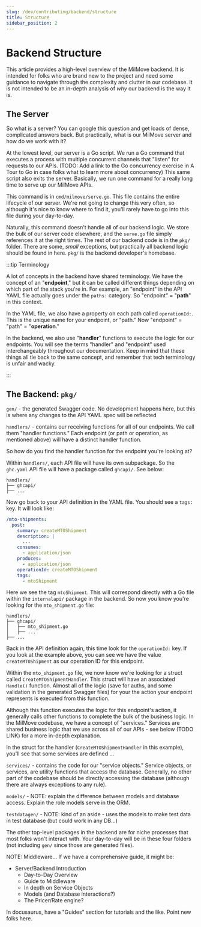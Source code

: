 ```yaml
---
slug: /dev/contributing/backend/structure
title: Structure
sidebar_position: 2
---
```

# Backend Structure

This article provides a high-level overview of the MilMove backend. It is intended for folks who are brand new to the project and need some guidance to navigate through the complexity and clutter in our codebase. It is not intended to be an in-depth analysis of _why_ our backend is the way it is.

## The Server

So what is a server? You can google this question and get loads of dense, complicated answers back. But practically, what is our MilMove server and how do we work with it?

At the lowest level, our server is a Go script. We run a Go command that executes a process with multiple concurrent channels that "listen" for requests to our APIs. (TODO: Add a link to the Go concurrency exercise in A Tour to Go in case folks what to learn more about concurrency) This same script also exits the server. Basically, we run one command for a really long time to serve up our MilMove APIs.

This command is in `cmd/milmove/serve.go`. This file contains the entire lifecycle of our server. We're not going to change this very often, so although it's nice to know where to find it, you'll rarely have to go into this file during your day-to-day.

Naturally, this command doesn't handle all of our backend logic. We store the bulk of our server code elsewhere, and the `serve.go` file simply references it at the right times. The rest of our backend code is in the `pkg/` folder. There are some, _small_ exceptions, but practically all backend logic should be found in here. `pkg/` is the backend developer's homebase.

:::tip Terminology

A lot of concepts in the backend have shared terminology. We have the concept of an "**endpoint**," but it can be called different things depending on which part of the stack you're in. For example, an "endpoint" in the API YAML file actually goes under the `paths:` category. So "endpoint" = "**path**" in this context.

In the YAML file, we also have a property on each path called `operationId:`. This is the unique name for your endpoint, or "path." Now "endpoint" = "path" = "**operation**."

In the backend, we also use "**handler**" functions to execute the logic for our endpoints. You will see the terms "handler" and "endpoint" used interchangeably throughout our documentation. Keep in mind that these things all tie back to the same concept, and remember that tech terminology is unfair and wacky.

:::

## The Backend: `pkg/`




`gen/` - the generated Swagger code. No development happens here, but this is where any changes to the API YAML spec will be reflected

`handlers/` - contains our receiving functions for all of our endpoints. We call them "handler functions." Each endpoint (or path or operation, as mentioned above) will have a distinct handler function.

So how do you find the handler function for the endpoint you're looking at?

Within `handlers/`, each API file will have its own subpackage. So the `ghc.yaml` API file will have a package called `ghcapi/`. See below:

```
handlers/
├── ghcapi/
├── ...
```

Now go back to your API definition in the YAML file. You should see a `tags:` key. It will look like:

```yaml
/mto-shipments:  
  post:  
    summary: createMTOShipment  
    description: |  
      ...
    consumes:  
      - application/json  
    produces:  
      - application/json  
    operationId: createMTOShipment  
    tags:  
      - mtoShipment
```

Here we see the tag `mtoShipment`. This will correspond directly with a Go file within the `internalapi/` package in the backend. So now you know you're looking for the `mto_shipment.go` file:

```
handlers/
├── ghcapi/
│   ├── mto_shipment.go
│   ├── ...
├── ...
```

Back in the API definition again, this time look for the `operationId:` key. If you look at the example above, you can see we have the value `createMTOShipment` as our operation ID for this endpoint.

Within the `mto_shipment.go` file, we now know we're looking for a struct called `CreateMTOShipmentHandler`. This struct will have an associated `Handle()` function. Almost all of the logic (save for auths, and some validation in the generated Swagger files) for your the action your endpoint represents is executed from this function. 

Although this function executes the logic for this endpoint's action, it generally calls other functions to complete the bulk of the business logic. In the MilMove codebase, we have a concept of "services." Services are shared business logic that we use across all of our APIs - see below (TODO LINK) for a more in-depth explanation.

In the struct for the handler (`CreateMTOShipmentHandler` in this example), you'll see that some services are defined ... 

`services/` - contains the code for our "service objects." Service objects, or services, are utility functions that access the database. Generally, no other part of the codebase should be directly accessing the database (although there are always exceptions to any rule).

`models/` - NOTE: explain the difference between models and database access. Explain the role models serve in the ORM.

`testdatagen/` - NOTE: kind of an aside - uses the models to make test data in test database (but could work in any DB...)

The other top-level packages in the backend are for niche processes that most folks won't interact with. Your day-to-day will be in these four folders (not including `gen/` since those are generated files).







NOTE: Middleware... If we have a comprehensive guide, it might be:
- Server/Backend Introduction
	- Day-to-Day Overview
	- Guide to Middleware
	- In depth on Service Objects
	- Models (and Database interactions?)
	- The Pricer/Rate engine?

In docusaurus, have a "Guides" section for tutorials and the like. Point new folks here.